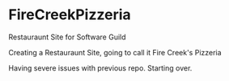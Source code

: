 # FireCreekPizzeria
Restauraunt Site for Software Guild

Creating a Restauraunt Site, going to call it Fire Creek's Pizzeria

Having severe issues with previous repo.  Starting over.
